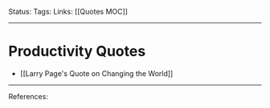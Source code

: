 Status:
Tags:
Links: [[Quotes MOC]]
___
# Productivity Quotes
- [[Larry Page's Quote on Changing the World]]
___
References: